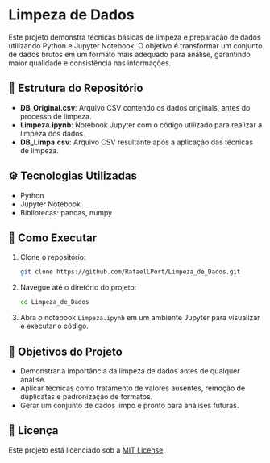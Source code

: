 # Limpeza de Dados

Este projeto demonstra técnicas básicas de limpeza e preparação de dados utilizando Python e Jupyter Notebook. O objetivo é transformar um conjunto de dados brutos em um formato mais adequado para análise, garantindo maior qualidade e consistência nas informações.

## 📁 Estrutura do Repositório

- **DB_Original.csv**: Arquivo CSV contendo os dados originais, antes do processo de limpeza.
- **Limpeza.ipynb**: Notebook Jupyter com o código utilizado para realizar a limpeza dos dados.
- **DB_Limpa.csv**: Arquivo CSV resultante após a aplicação das técnicas de limpeza.

## ⚙️ Tecnologias Utilizadas

- Python
- Jupyter Notebook
- Bibliotecas: pandas, numpy

## 🚀 Como Executar

1. Clone o repositório:

   ```bash
   git clone https://github.com/RafaelLPort/Limpeza_de_Dados.git
   ```

2. Navegue até o diretório do projeto:

   ```bash
   cd Limpeza_de_Dados
   ```

3. Abra o notebook `Limpeza.ipynb` em um ambiente Jupyter para visualizar e executar o código.

## 📌 Objetivos do Projeto

- Demonstrar a importância da limpeza de dados antes de qualquer análise.
- Aplicar técnicas como tratamento de valores ausentes, remoção de duplicatas e padronização de formatos.
- Gerar um conjunto de dados limpo e pronto para análises futuras.

## 📄 Licença

Este projeto está licenciado sob a [MIT License](LICENSE).
